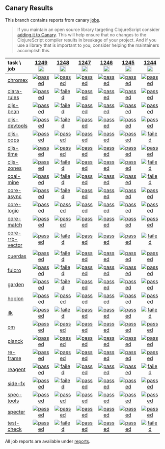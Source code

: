 ## Canary Results

This branch contains reports from canary [jobs](https://github.com/cljs-oss/canary/tree/jobs).

> If you maintain an open source library targeting ClojureScript consider [adding it to Canary](https://github.com/cljs-oss/canary/tree/master#how-to-participate). This will help ensure that no changes to the ClojureScript compiler results in breakage of your project. And if you use a library that is important to you, consider helping the maintainers accomplish this.

[//]: # (begin_overview_table)

| task \ job | <a href="reports/2020/01/09/job-001249-1.10.597-23cedecb" title="job #1249&#xA;&#xA;job&#xA;&#xA;requested by BinaryAge Bot (@babot) on 2020-01-09T11:02:18Z">1249<br/><img width=20 height=20 src="https://avatars0.githubusercontent.com/u/1476765?v=4&s=60"></a> | <a href="reports/2020/01/08/job-001248-1.10.597-23cedecb" title="job #1248&#xA;&#xA;job&#xA;&#xA;requested by BinaryAge Bot (@babot) on 2020-01-08T11:02:01Z">1248<br/><img width=20 height=20 src="https://avatars0.githubusercontent.com/u/1476765?v=4&s=60"></a> | <a href="reports/2020/01/07/job-001247-1.10.597-23cedecb" title="job #1247&#xA;&#xA;job&#xA;&#xA;requested by BinaryAge Bot (@babot) on 2020-01-07T11:02:09Z">1247<br/><img width=20 height=20 src="https://avatars0.githubusercontent.com/u/1476765?v=4&s=60"></a> | <a href="reports/2020/01/06/job-001246-1.10.597-23cedecb" title="job #1246&#xA;&#xA;job&#xA;&#xA;requested by BinaryAge Bot (@babot) on 2020-01-06T11:02:07Z">1246<br/><img width=20 height=20 src="https://avatars0.githubusercontent.com/u/1476765?v=4&s=60"></a> | <a href="reports/2020/01/05/job-001245-1.10.597-23cedecb" title="job #1245&#xA;&#xA;job&#xA;&#xA;requested by BinaryAge Bot (@babot) on 2020-01-05T11:02:04Z">1245<br/><img width=20 height=20 src="https://avatars0.githubusercontent.com/u/1476765?v=4&s=60"></a> | <a href="reports/2020/01/04/job-001244-1.10.597-23cedecb" title="job #1244&#xA;&#xA;job&#xA;&#xA;requested by BinaryAge Bot (@babot) on 2020-01-04T11:02:24Z">1244<br/><img width=20 height=20 src="https://avatars0.githubusercontent.com/u/1476765?v=4&s=60"></a> | <a href="reports/2020/01/03/job-001243-1.10.597-23cedecb" title="job #1243&#xA;&#xA;job&#xA;&#xA;requested by BinaryAge Bot (@babot) on 2020-01-03T11:02:05Z">1243<br/><img width=20 height=20 src="https://avatars0.githubusercontent.com/u/1476765?v=4&s=60"></a> | <a href="reports/2020/01/02/job-001242-1.10.597-23cedecb" title="job #1242&#xA;&#xA;job&#xA;&#xA;requested by BinaryAge Bot (@babot) on 2020-01-02T11:02:15Z">1242<br/><img width=20 height=20 src="https://avatars0.githubusercontent.com/u/1476765?v=4&s=60"></a> | <a href="reports/2020/01/01/job-001241-1.10.597-23cedecb" title="job #1241&#xA;&#xA;job&#xA;&#xA;requested by BinaryAge Bot (@babot) on 2020-01-01T11:02:11Z">1241<br/><img width=20 height=20 src="https://avatars0.githubusercontent.com/u/1476765?v=4&s=60"></a> | <a href="reports/2019/12/31/job-001240-1.10.597-23cedecb" title="job #1240&#xA;&#xA;job&#xA;&#xA;requested by BinaryAge Bot (@babot) on 2019-12-31T11:02:10Z">1240<br/><img width=20 height=20 src="https://avatars0.githubusercontent.com/u/1476765?v=4&s=60"></a> |
| :--- | :---: | :---: | :---: | :---: | :---: | :---: | :---: | :---: | :---: | :---: |
| [chromex](https://github.com/binaryage/chromex) | <a href="reports/2020/01/09/job-001249-1.10.597-23cedecb#-chromex"><img title="passed" src="http://box.binaryage.com/s-passed.svg"><a> | <a href="reports/2020/01/08/job-001248-1.10.597-23cedecb#-chromex"><img title="passed" src="http://box.binaryage.com/s-passed.svg"><a> | <a href="reports/2020/01/07/job-001247-1.10.597-23cedecb#-chromex"><img title="passed" src="http://box.binaryage.com/s-passed.svg"><a> | <a href="reports/2020/01/06/job-001246-1.10.597-23cedecb#-chromex"><img title="passed" src="http://box.binaryage.com/s-passed.svg"><a> | <a href="reports/2020/01/05/job-001245-1.10.597-23cedecb#-chromex"><img title="passed" src="http://box.binaryage.com/s-passed.svg"><a> | <a href="reports/2020/01/04/job-001244-1.10.597-23cedecb#-chromex"><img title="passed" src="http://box.binaryage.com/s-passed.svg"><a> | <a href="reports/2020/01/03/job-001243-1.10.597-23cedecb#-chromex"><img title="passed" src="http://box.binaryage.com/s-passed.svg"><a> | <a href="reports/2020/01/02/job-001242-1.10.597-23cedecb#-chromex"><img title="passed" src="http://box.binaryage.com/s-passed.svg"><a> | <a href="reports/2020/01/01/job-001241-1.10.597-23cedecb#-chromex"><img title="passed" src="http://box.binaryage.com/s-passed.svg"><a> | <a href="reports/2019/12/31/job-001240-1.10.597-23cedecb#-chromex"><img title="passed" src="http://box.binaryage.com/s-passed.svg"><a> |
| [clara-rules](https://github.com/cerner/clara-rules) | <a href="reports/2020/01/09/job-001249-1.10.597-23cedecb#-clara-rules"><img title="passed" src="http://box.binaryage.com/s-passed.svg"><a> | <a href="reports/2020/01/08/job-001248-1.10.597-23cedecb#-clara-rules"><img title="failed" src="http://box.binaryage.com/s-failed.svg"><a> | <a href="reports/2020/01/07/job-001247-1.10.597-23cedecb#-clara-rules"><img title="passed" src="http://box.binaryage.com/s-passed.svg"><a> | <a href="reports/2020/01/06/job-001246-1.10.597-23cedecb#-clara-rules"><img title="passed" src="http://box.binaryage.com/s-passed.svg"><a> | <a href="reports/2020/01/05/job-001245-1.10.597-23cedecb#-clara-rules"><img title="passed" src="http://box.binaryage.com/s-passed.svg"><a> | <a href="reports/2020/01/04/job-001244-1.10.597-23cedecb#-clara-rules"><img title="passed" src="http://box.binaryage.com/s-passed.svg"><a> | <a href="reports/2020/01/03/job-001243-1.10.597-23cedecb#-clara-rules"><img title="passed" src="http://box.binaryage.com/s-passed.svg"><a> | <a href="reports/2020/01/02/job-001242-1.10.597-23cedecb#-clara-rules"><img title="passed" src="http://box.binaryage.com/s-passed.svg"><a> | <a href="reports/2020/01/01/job-001241-1.10.597-23cedecb#-clara-rules"><img title="passed" src="http://box.binaryage.com/s-passed.svg"><a> | <a href="reports/2019/12/31/job-001240-1.10.597-23cedecb#-clara-rules"><img title="passed" src="http://box.binaryage.com/s-passed.svg"><a> |
| [cljs-bean](https://github.com/mfikes/cljs-bean) | <a href="reports/2020/01/09/job-001249-1.10.597-23cedecb#-cljs-bean"><img title="passed" src="http://box.binaryage.com/s-passed.svg"><a> | <a href="reports/2020/01/08/job-001248-1.10.597-23cedecb#-cljs-bean"><img title="failed" src="http://box.binaryage.com/s-failed.svg"><a> | <a href="reports/2020/01/07/job-001247-1.10.597-23cedecb#-cljs-bean"><img title="passed" src="http://box.binaryage.com/s-passed.svg"><a> | <a href="reports/2020/01/06/job-001246-1.10.597-23cedecb#-cljs-bean"><img title="passed" src="http://box.binaryage.com/s-passed.svg"><a> | <a href="reports/2020/01/05/job-001245-1.10.597-23cedecb#-cljs-bean"><img title="passed" src="http://box.binaryage.com/s-passed.svg"><a> | <a href="reports/2020/01/04/job-001244-1.10.597-23cedecb#-cljs-bean"><img title="passed" src="http://box.binaryage.com/s-passed.svg"><a> | <a href="reports/2020/01/03/job-001243-1.10.597-23cedecb#-cljs-bean"><img title="passed" src="http://box.binaryage.com/s-passed.svg"><a> | <a href="reports/2020/01/02/job-001242-1.10.597-23cedecb#-cljs-bean"><img title="passed" src="http://box.binaryage.com/s-passed.svg"><a> | <a href="reports/2020/01/01/job-001241-1.10.597-23cedecb#-cljs-bean"><img title="passed" src="http://box.binaryage.com/s-passed.svg"><a> | <a href="reports/2019/12/31/job-001240-1.10.597-23cedecb#-cljs-bean"><img title="passed" src="http://box.binaryage.com/s-passed.svg"><a> |
| [cljs-devtools](https://github.com/binaryage/cljs-devtools) | <a href="reports/2020/01/09/job-001249-1.10.597-23cedecb#-cljs-devtools"><img title="passed" src="http://box.binaryage.com/s-passed.svg"><a> | <a href="reports/2020/01/08/job-001248-1.10.597-23cedecb#-cljs-devtools"><img title="failed" src="http://box.binaryage.com/s-failed.svg"><a> | <a href="reports/2020/01/07/job-001247-1.10.597-23cedecb#-cljs-devtools"><img title="passed" src="http://box.binaryage.com/s-passed.svg"><a> | <a href="reports/2020/01/06/job-001246-1.10.597-23cedecb#-cljs-devtools"><img title="passed" src="http://box.binaryage.com/s-passed.svg"><a> | <a href="reports/2020/01/05/job-001245-1.10.597-23cedecb#-cljs-devtools"><img title="passed" src="http://box.binaryage.com/s-passed.svg"><a> | <a href="reports/2020/01/04/job-001244-1.10.597-23cedecb#-cljs-devtools"><img title="passed" src="http://box.binaryage.com/s-passed.svg"><a> | <a href="reports/2020/01/03/job-001243-1.10.597-23cedecb#-cljs-devtools"><img title="passed" src="http://box.binaryage.com/s-passed.svg"><a> | <a href="reports/2020/01/02/job-001242-1.10.597-23cedecb#-cljs-devtools"><img title="passed" src="http://box.binaryage.com/s-passed.svg"><a> | <a href="reports/2020/01/01/job-001241-1.10.597-23cedecb#-cljs-devtools"><img title="passed" src="http://box.binaryage.com/s-passed.svg"><a> | <a href="reports/2019/12/31/job-001240-1.10.597-23cedecb#-cljs-devtools"><img title="passed" src="http://box.binaryage.com/s-passed.svg"><a> |
| [cljs-oops](https://github.com/binaryage/cljs-oops) | <a href="reports/2020/01/09/job-001249-1.10.597-23cedecb#-cljs-oops"><img title="passed" src="http://box.binaryage.com/s-passed.svg"><a> | <a href="reports/2020/01/08/job-001248-1.10.597-23cedecb#-cljs-oops"><img title="passed" src="http://box.binaryage.com/s-passed.svg"><a> | <a href="reports/2020/01/07/job-001247-1.10.597-23cedecb#-cljs-oops"><img title="passed" src="http://box.binaryage.com/s-passed.svg"><a> | <a href="reports/2020/01/06/job-001246-1.10.597-23cedecb#-cljs-oops"><img title="passed" src="http://box.binaryage.com/s-passed.svg"><a> | <a href="reports/2020/01/05/job-001245-1.10.597-23cedecb#-cljs-oops"><img title="passed" src="http://box.binaryage.com/s-passed.svg"><a> | <a href="reports/2020/01/04/job-001244-1.10.597-23cedecb#-cljs-oops"><img title="failed" src="http://box.binaryage.com/s-failed.svg"><a> | <a href="reports/2020/01/03/job-001243-1.10.597-23cedecb#-cljs-oops"><img title="passed" src="http://box.binaryage.com/s-passed.svg"><a> | <a href="reports/2020/01/02/job-001242-1.10.597-23cedecb#-cljs-oops"><img title="passed" src="http://box.binaryage.com/s-passed.svg"><a> | <a href="reports/2020/01/01/job-001241-1.10.597-23cedecb#-cljs-oops"><img title="passed" src="http://box.binaryage.com/s-passed.svg"><a> | <a href="reports/2019/12/31/job-001240-1.10.597-23cedecb#-cljs-oops"><img title="passed" src="http://box.binaryage.com/s-passed.svg"><a> |
| [cljs-time](https://github.com/andrewmcveigh/cljs-time) | <a href="reports/2020/01/09/job-001249-1.10.597-23cedecb#-cljs-time"><img title="passed" src="http://box.binaryage.com/s-passed.svg"><a> | <a href="reports/2020/01/08/job-001248-1.10.597-23cedecb#-cljs-time"><img title="passed" src="http://box.binaryage.com/s-passed.svg"><a> | <a href="reports/2020/01/07/job-001247-1.10.597-23cedecb#-cljs-time"><img title="passed" src="http://box.binaryage.com/s-passed.svg"><a> | <a href="reports/2020/01/06/job-001246-1.10.597-23cedecb#-cljs-time"><img title="passed" src="http://box.binaryage.com/s-passed.svg"><a> | <a href="reports/2020/01/05/job-001245-1.10.597-23cedecb#-cljs-time"><img title="passed" src="http://box.binaryage.com/s-passed.svg"><a> | <a href="reports/2020/01/04/job-001244-1.10.597-23cedecb#-cljs-time"><img title="passed" src="http://box.binaryage.com/s-passed.svg"><a> | <a href="reports/2020/01/03/job-001243-1.10.597-23cedecb#-cljs-time"><img title="passed" src="http://box.binaryage.com/s-passed.svg"><a> | <a href="reports/2020/01/02/job-001242-1.10.597-23cedecb#-cljs-time"><img title="passed" src="http://box.binaryage.com/s-passed.svg"><a> | <a href="reports/2020/01/01/job-001241-1.10.597-23cedecb#-cljs-time"><img title="passed" src="http://box.binaryage.com/s-passed.svg"><a> | <a href="reports/2019/12/31/job-001240-1.10.597-23cedecb#-cljs-time"><img title="passed" src="http://box.binaryage.com/s-passed.svg"><a> |
| [cljs-zones](https://github.com/binaryage/cljs-zones) | <a href="reports/2020/01/09/job-001249-1.10.597-23cedecb#-cljs-zones"><img title="passed" src="http://box.binaryage.com/s-passed.svg"><a> | <a href="reports/2020/01/08/job-001248-1.10.597-23cedecb#-cljs-zones"><img title="failed" src="http://box.binaryage.com/s-failed.svg"><a> | <a href="reports/2020/01/07/job-001247-1.10.597-23cedecb#-cljs-zones"><img title="passed" src="http://box.binaryage.com/s-passed.svg"><a> | <a href="reports/2020/01/06/job-001246-1.10.597-23cedecb#-cljs-zones"><img title="passed" src="http://box.binaryage.com/s-passed.svg"><a> | <a href="reports/2020/01/05/job-001245-1.10.597-23cedecb#-cljs-zones"><img title="passed" src="http://box.binaryage.com/s-passed.svg"><a> | <a href="reports/2020/01/04/job-001244-1.10.597-23cedecb#-cljs-zones"><img title="failed" src="http://box.binaryage.com/s-failed.svg"><a> | <a href="reports/2020/01/03/job-001243-1.10.597-23cedecb#-cljs-zones"><img title="passed" src="http://box.binaryage.com/s-passed.svg"><a> | <a href="reports/2020/01/02/job-001242-1.10.597-23cedecb#-cljs-zones"><img title="failed" src="http://box.binaryage.com/s-failed.svg"><a> | <a href="reports/2020/01/01/job-001241-1.10.597-23cedecb#-cljs-zones"><img title="passed" src="http://box.binaryage.com/s-passed.svg"><a> | <a href="reports/2019/12/31/job-001240-1.10.597-23cedecb#-cljs-zones"><img title="passed" src="http://box.binaryage.com/s-passed.svg"><a> |
| [coal-mine](https://github.com/mfikes/coal-mine) | <a href="reports/2020/01/09/job-001249-1.10.597-23cedecb#-coal-mine"><img title="passed" src="http://box.binaryage.com/s-passed.svg"><a> | <a href="reports/2020/01/08/job-001248-1.10.597-23cedecb#-coal-mine"><img title="failed" src="http://box.binaryage.com/s-failed.svg"><a> | <a href="reports/2020/01/07/job-001247-1.10.597-23cedecb#-coal-mine"><img title="passed" src="http://box.binaryage.com/s-passed.svg"><a> | <a href="reports/2020/01/06/job-001246-1.10.597-23cedecb#-coal-mine"><img title="passed" src="http://box.binaryage.com/s-passed.svg"><a> | <a href="reports/2020/01/05/job-001245-1.10.597-23cedecb#-coal-mine"><img title="passed" src="http://box.binaryage.com/s-passed.svg"><a> | <a href="reports/2020/01/04/job-001244-1.10.597-23cedecb#-coal-mine"><img title="failed" src="http://box.binaryage.com/s-failed.svg"><a> | <a href="reports/2020/01/03/job-001243-1.10.597-23cedecb#-coal-mine"><img title="passed" src="http://box.binaryage.com/s-passed.svg"><a> | <a href="reports/2020/01/02/job-001242-1.10.597-23cedecb#-coal-mine"><img title="passed" src="http://box.binaryage.com/s-passed.svg"><a> | <a href="reports/2020/01/01/job-001241-1.10.597-23cedecb#-coal-mine"><img title="passed" src="http://box.binaryage.com/s-passed.svg"><a> | <a href="reports/2019/12/31/job-001240-1.10.597-23cedecb#-coal-mine"><img title="passed" src="http://box.binaryage.com/s-passed.svg"><a> |
| [core-async](https://github.com/clojure/core.async) | <a href="reports/2020/01/09/job-001249-1.10.597-23cedecb#-core-async"><img title="passed" src="http://box.binaryage.com/s-passed.svg"><a> | <a href="reports/2020/01/08/job-001248-1.10.597-23cedecb#-core-async"><img title="failed" src="http://box.binaryage.com/s-failed.svg"><a> | <a href="reports/2020/01/07/job-001247-1.10.597-23cedecb#-core-async"><img title="passed" src="http://box.binaryage.com/s-passed.svg"><a> | <a href="reports/2020/01/06/job-001246-1.10.597-23cedecb#-core-async"><img title="passed" src="http://box.binaryage.com/s-passed.svg"><a> | <a href="reports/2020/01/05/job-001245-1.10.597-23cedecb#-core-async"><img title="passed" src="http://box.binaryage.com/s-passed.svg"><a> | <a href="reports/2020/01/04/job-001244-1.10.597-23cedecb#-core-async"><img title="passed" src="http://box.binaryage.com/s-passed.svg"><a> | <a href="reports/2020/01/03/job-001243-1.10.597-23cedecb#-core-async"><img title="passed" src="http://box.binaryage.com/s-passed.svg"><a> | <a href="reports/2020/01/02/job-001242-1.10.597-23cedecb#-core-async"><img title="passed" src="http://box.binaryage.com/s-passed.svg"><a> | <a href="reports/2020/01/01/job-001241-1.10.597-23cedecb#-core-async"><img title="passed" src="http://box.binaryage.com/s-passed.svg"><a> | <a href="reports/2019/12/31/job-001240-1.10.597-23cedecb#-core-async"><img title="passed" src="http://box.binaryage.com/s-passed.svg"><a> |
| [core-logic](https://github.com/clojure/core.logic) | <a href="reports/2020/01/09/job-001249-1.10.597-23cedecb#-core-logic"><img title="passed" src="http://box.binaryage.com/s-passed.svg"><a> | <a href="reports/2020/01/08/job-001248-1.10.597-23cedecb#-core-logic"><img title="passed" src="http://box.binaryage.com/s-passed.svg"><a> | <a href="reports/2020/01/07/job-001247-1.10.597-23cedecb#-core-logic"><img title="passed" src="http://box.binaryage.com/s-passed.svg"><a> | <a href="reports/2020/01/06/job-001246-1.10.597-23cedecb#-core-logic"><img title="passed" src="http://box.binaryage.com/s-passed.svg"><a> | <a href="reports/2020/01/05/job-001245-1.10.597-23cedecb#-core-logic"><img title="passed" src="http://box.binaryage.com/s-passed.svg"><a> | <a href="reports/2020/01/04/job-001244-1.10.597-23cedecb#-core-logic"><img title="passed" src="http://box.binaryage.com/s-passed.svg"><a> | <a href="reports/2020/01/03/job-001243-1.10.597-23cedecb#-core-logic"><img title="passed" src="http://box.binaryage.com/s-passed.svg"><a> | <a href="reports/2020/01/02/job-001242-1.10.597-23cedecb#-core-logic"><img title="passed" src="http://box.binaryage.com/s-passed.svg"><a> | <a href="reports/2020/01/01/job-001241-1.10.597-23cedecb#-core-logic"><img title="passed" src="http://box.binaryage.com/s-passed.svg"><a> | <a href="reports/2019/12/31/job-001240-1.10.597-23cedecb#-core-logic"><img title="passed" src="http://box.binaryage.com/s-passed.svg"><a> |
| [core-match](https://github.com/clojure/core.match) | <a href="reports/2020/01/09/job-001249-1.10.597-23cedecb#-core-match"><img title="passed" src="http://box.binaryage.com/s-passed.svg"><a> | <a href="reports/2020/01/08/job-001248-1.10.597-23cedecb#-core-match"><img title="passed" src="http://box.binaryage.com/s-passed.svg"><a> | <a href="reports/2020/01/07/job-001247-1.10.597-23cedecb#-core-match"><img title="passed" src="http://box.binaryage.com/s-passed.svg"><a> | <a href="reports/2020/01/06/job-001246-1.10.597-23cedecb#-core-match"><img title="passed" src="http://box.binaryage.com/s-passed.svg"><a> | <a href="reports/2020/01/05/job-001245-1.10.597-23cedecb#-core-match"><img title="passed" src="http://box.binaryage.com/s-passed.svg"><a> | <a href="reports/2020/01/04/job-001244-1.10.597-23cedecb#-core-match"><img title="passed" src="http://box.binaryage.com/s-passed.svg"><a> | <a href="reports/2020/01/03/job-001243-1.10.597-23cedecb#-core-match"><img title="passed" src="http://box.binaryage.com/s-passed.svg"><a> | <a href="reports/2020/01/02/job-001242-1.10.597-23cedecb#-core-match"><img title="passed" src="http://box.binaryage.com/s-passed.svg"><a> | <a href="reports/2020/01/01/job-001241-1.10.597-23cedecb#-core-match"><img title="passed" src="http://box.binaryage.com/s-passed.svg"><a> | <a href="reports/2019/12/31/job-001240-1.10.597-23cedecb#-core-match"><img title="passed" src="http://box.binaryage.com/s-passed.svg"><a> |
| [core-rrb-vector](https://github.com/clojure/core.rrb-vector) | <a href="reports/2020/01/09/job-001249-1.10.597-23cedecb#-core-rrb-vector"><img title="passed" src="http://box.binaryage.com/s-passed.svg"><a> | <a href="reports/2020/01/08/job-001248-1.10.597-23cedecb#-core-rrb-vector"><img title="failed" src="http://box.binaryage.com/s-failed.svg"><a> | <a href="reports/2020/01/07/job-001247-1.10.597-23cedecb#-core-rrb-vector"><img title="passed" src="http://box.binaryage.com/s-passed.svg"><a> | <a href="reports/2020/01/06/job-001246-1.10.597-23cedecb#-core-rrb-vector"><img title="passed" src="http://box.binaryage.com/s-passed.svg"><a> | <a href="reports/2020/01/05/job-001245-1.10.597-23cedecb#-core-rrb-vector"><img title="passed" src="http://box.binaryage.com/s-passed.svg"><a> | <a href="reports/2020/01/04/job-001244-1.10.597-23cedecb#-core-rrb-vector"><img title="failed" src="http://box.binaryage.com/s-failed.svg"><a> | <a href="reports/2020/01/03/job-001243-1.10.597-23cedecb#-core-rrb-vector"><img title="passed" src="http://box.binaryage.com/s-passed.svg"><a> | <a href="reports/2020/01/02/job-001242-1.10.597-23cedecb#-core-rrb-vector"><img title="passed" src="http://box.binaryage.com/s-passed.svg"><a> | <a href="reports/2020/01/01/job-001241-1.10.597-23cedecb#-core-rrb-vector"><img title="passed" src="http://box.binaryage.com/s-passed.svg"><a> | <a href="reports/2019/12/31/job-001240-1.10.597-23cedecb#-core-rrb-vector"><img title="passed" src="http://box.binaryage.com/s-passed.svg"><a> |
| [cuerdas](https://github.com/funcool/cuerdas) | <a href="reports/2020/01/09/job-001249-1.10.597-23cedecb#-cuerdas"><img title="passed" src="http://box.binaryage.com/s-passed.svg"><a> | <a href="reports/2020/01/08/job-001248-1.10.597-23cedecb#-cuerdas"><img title="failed" src="http://box.binaryage.com/s-failed.svg"><a> | <a href="reports/2020/01/07/job-001247-1.10.597-23cedecb#-cuerdas"><img title="passed" src="http://box.binaryage.com/s-passed.svg"><a> | <a href="reports/2020/01/06/job-001246-1.10.597-23cedecb#-cuerdas"><img title="passed" src="http://box.binaryage.com/s-passed.svg"><a> | <a href="reports/2020/01/05/job-001245-1.10.597-23cedecb#-cuerdas"><img title="passed" src="http://box.binaryage.com/s-passed.svg"><a> | <a href="reports/2020/01/04/job-001244-1.10.597-23cedecb#-cuerdas"><img title="passed" src="http://box.binaryage.com/s-passed.svg"><a> | <a href="reports/2020/01/03/job-001243-1.10.597-23cedecb#-cuerdas"><img title="passed" src="http://box.binaryage.com/s-passed.svg"><a> | <a href="reports/2020/01/02/job-001242-1.10.597-23cedecb#-cuerdas"><img title="passed" src="http://box.binaryage.com/s-passed.svg"><a> | <a href="reports/2020/01/01/job-001241-1.10.597-23cedecb#-cuerdas"><img title="passed" src="http://box.binaryage.com/s-passed.svg"><a> | <a href="reports/2019/12/31/job-001240-1.10.597-23cedecb#-cuerdas"><img title="passed" src="http://box.binaryage.com/s-passed.svg"><a> |
| [fulcro](https://github.com/fulcrologic/fulcro) | <a href="reports/2020/01/09/job-001249-1.10.597-23cedecb#-fulcro"><img title="passed" src="http://box.binaryage.com/s-passed.svg"><a> | <a href="reports/2020/01/08/job-001248-1.10.597-23cedecb#-fulcro"><img title="failed" src="http://box.binaryage.com/s-failed.svg"><a> | <a href="reports/2020/01/07/job-001247-1.10.597-23cedecb#-fulcro"><img title="passed" src="http://box.binaryage.com/s-passed.svg"><a> | <a href="reports/2020/01/06/job-001246-1.10.597-23cedecb#-fulcro"><img title="passed" src="http://box.binaryage.com/s-passed.svg"><a> | <a href="reports/2020/01/05/job-001245-1.10.597-23cedecb#-fulcro"><img title="passed" src="http://box.binaryage.com/s-passed.svg"><a> | <a href="reports/2020/01/04/job-001244-1.10.597-23cedecb#-fulcro"><img title="passed" src="http://box.binaryage.com/s-passed.svg"><a> | <a href="reports/2020/01/03/job-001243-1.10.597-23cedecb#-fulcro"><img title="passed" src="http://box.binaryage.com/s-passed.svg"><a> | <a href="reports/2020/01/02/job-001242-1.10.597-23cedecb#-fulcro"><img title="passed" src="http://box.binaryage.com/s-passed.svg"><a> | <a href="reports/2020/01/01/job-001241-1.10.597-23cedecb#-fulcro"><img title="passed" src="http://box.binaryage.com/s-passed.svg"><a> | <a href="reports/2019/12/31/job-001240-1.10.597-23cedecb#-fulcro"><img title="passed" src="http://box.binaryage.com/s-passed.svg"><a> |
| [garden](https://github.com/noprompt/garden) | <a href="reports/2020/01/09/job-001249-1.10.597-23cedecb#-garden"><img title="passed" src="http://box.binaryage.com/s-passed.svg"><a> | <a href="reports/2020/01/08/job-001248-1.10.597-23cedecb#-garden"><img title="failed" src="http://box.binaryage.com/s-failed.svg"><a> | <a href="reports/2020/01/07/job-001247-1.10.597-23cedecb#-garden"><img title="passed" src="http://box.binaryage.com/s-passed.svg"><a> | <a href="reports/2020/01/06/job-001246-1.10.597-23cedecb#-garden"><img title="passed" src="http://box.binaryage.com/s-passed.svg"><a> | <a href="reports/2020/01/05/job-001245-1.10.597-23cedecb#-garden"><img title="passed" src="http://box.binaryage.com/s-passed.svg"><a> | <a href="reports/2020/01/04/job-001244-1.10.597-23cedecb#-garden"><img title="passed" src="http://box.binaryage.com/s-passed.svg"><a> | <a href="reports/2020/01/03/job-001243-1.10.597-23cedecb#-garden"><img title="passed" src="http://box.binaryage.com/s-passed.svg"><a> | <a href="reports/2020/01/02/job-001242-1.10.597-23cedecb#-garden"><img title="passed" src="http://box.binaryage.com/s-passed.svg"><a> | <a href="reports/2020/01/01/job-001241-1.10.597-23cedecb#-garden"><img title="passed" src="http://box.binaryage.com/s-passed.svg"><a> | <a href="reports/2019/12/31/job-001240-1.10.597-23cedecb#-garden"><img title="passed" src="http://box.binaryage.com/s-passed.svg"><a> |
| [hoplon](https://github.com/hoplon/hoplon) | <a href="reports/2020/01/09/job-001249-1.10.597-23cedecb#-hoplon"><img title="passed" src="http://box.binaryage.com/s-passed.svg"><a> | <a href="reports/2020/01/08/job-001248-1.10.597-23cedecb#-hoplon"><img title="passed" src="http://box.binaryage.com/s-passed.svg"><a> | <a href="reports/2020/01/07/job-001247-1.10.597-23cedecb#-hoplon"><img title="passed" src="http://box.binaryage.com/s-passed.svg"><a> | <a href="reports/2020/01/06/job-001246-1.10.597-23cedecb#-hoplon"><img title="passed" src="http://box.binaryage.com/s-passed.svg"><a> | <a href="reports/2020/01/05/job-001245-1.10.597-23cedecb#-hoplon"><img title="passed" src="http://box.binaryage.com/s-passed.svg"><a> | <a href="reports/2020/01/04/job-001244-1.10.597-23cedecb#-hoplon"><img title="passed" src="http://box.binaryage.com/s-passed.svg"><a> | <a href="reports/2020/01/03/job-001243-1.10.597-23cedecb#-hoplon"><img title="passed" src="http://box.binaryage.com/s-passed.svg"><a> | <a href="reports/2020/01/02/job-001242-1.10.597-23cedecb#-hoplon"><img title="passed" src="http://box.binaryage.com/s-passed.svg"><a> | <a href="reports/2020/01/01/job-001241-1.10.597-23cedecb#-hoplon"><img title="passed" src="http://box.binaryage.com/s-passed.svg"><a> | <a href="reports/2019/12/31/job-001240-1.10.597-23cedecb#-hoplon"><img title="passed" src="http://box.binaryage.com/s-passed.svg"><a> |
| [ilk](https://github.com/mfikes/ilk) | <a href="reports/2020/01/09/job-001249-1.10.597-23cedecb#-ilk"><img title="passed" src="http://box.binaryage.com/s-passed.svg"><a> | <a href="reports/2020/01/08/job-001248-1.10.597-23cedecb#-ilk"><img title="failed" src="http://box.binaryage.com/s-failed.svg"><a> | <a href="reports/2020/01/07/job-001247-1.10.597-23cedecb#-ilk"><img title="passed" src="http://box.binaryage.com/s-passed.svg"><a> | <a href="reports/2020/01/06/job-001246-1.10.597-23cedecb#-ilk"><img title="passed" src="http://box.binaryage.com/s-passed.svg"><a> | <a href="reports/2020/01/05/job-001245-1.10.597-23cedecb#-ilk"><img title="passed" src="http://box.binaryage.com/s-passed.svg"><a> | <a href="reports/2020/01/04/job-001244-1.10.597-23cedecb#-ilk"><img title="failed" src="http://box.binaryage.com/s-failed.svg"><a> | <a href="reports/2020/01/03/job-001243-1.10.597-23cedecb#-ilk"><img title="passed" src="http://box.binaryage.com/s-passed.svg"><a> | <a href="reports/2020/01/02/job-001242-1.10.597-23cedecb#-ilk"><img title="passed" src="http://box.binaryage.com/s-passed.svg"><a> | <a href="reports/2020/01/01/job-001241-1.10.597-23cedecb#-ilk"><img title="passed" src="http://box.binaryage.com/s-passed.svg"><a> | <a href="reports/2019/12/31/job-001240-1.10.597-23cedecb#-ilk"><img title="passed" src="http://box.binaryage.com/s-passed.svg"><a> |
| [om](https://github.com/omcljs/om) | <a href="reports/2020/01/09/job-001249-1.10.597-23cedecb#-om"><img title="passed" src="http://box.binaryage.com/s-passed.svg"><a> | <a href="reports/2020/01/08/job-001248-1.10.597-23cedecb#-om"><img title="passed" src="http://box.binaryage.com/s-passed.svg"><a> | <a href="reports/2020/01/07/job-001247-1.10.597-23cedecb#-om"><img title="passed" src="http://box.binaryage.com/s-passed.svg"><a> | <a href="reports/2020/01/06/job-001246-1.10.597-23cedecb#-om"><img title="passed" src="http://box.binaryage.com/s-passed.svg"><a> | <a href="reports/2020/01/05/job-001245-1.10.597-23cedecb#-om"><img title="passed" src="http://box.binaryage.com/s-passed.svg"><a> | <a href="reports/2020/01/04/job-001244-1.10.597-23cedecb#-om"><img title="passed" src="http://box.binaryage.com/s-passed.svg"><a> | <a href="reports/2020/01/03/job-001243-1.10.597-23cedecb#-om"><img title="passed" src="http://box.binaryage.com/s-passed.svg"><a> | <a href="reports/2020/01/02/job-001242-1.10.597-23cedecb#-om"><img title="passed" src="http://box.binaryage.com/s-passed.svg"><a> | <a href="reports/2020/01/01/job-001241-1.10.597-23cedecb#-om"><img title="passed" src="http://box.binaryage.com/s-passed.svg"><a> | <a href="reports/2019/12/31/job-001240-1.10.597-23cedecb#-om"><img title="passed" src="http://box.binaryage.com/s-passed.svg"><a> |
| [planck](https://github.com/planck-repl/planck) | <a href="reports/2020/01/09/job-001249-1.10.597-23cedecb#-planck"><img title="passed" src="http://box.binaryage.com/s-passed.svg"><a> | <a href="reports/2020/01/08/job-001248-1.10.597-23cedecb#-planck"><img title="passed" src="http://box.binaryage.com/s-passed.svg"><a> | <a href="reports/2020/01/07/job-001247-1.10.597-23cedecb#-planck"><img title="passed" src="http://box.binaryage.com/s-passed.svg"><a> | <a href="reports/2020/01/06/job-001246-1.10.597-23cedecb#-planck"><img title="passed" src="http://box.binaryage.com/s-passed.svg"><a> | <a href="reports/2020/01/05/job-001245-1.10.597-23cedecb#-planck"><img title="passed" src="http://box.binaryage.com/s-passed.svg"><a> | <a href="reports/2020/01/04/job-001244-1.10.597-23cedecb#-planck"><img title="passed" src="http://box.binaryage.com/s-passed.svg"><a> | <a href="reports/2020/01/03/job-001243-1.10.597-23cedecb#-planck"><img title="passed" src="http://box.binaryage.com/s-passed.svg"><a> | <a href="reports/2020/01/02/job-001242-1.10.597-23cedecb#-planck"><img title="passed" src="http://box.binaryage.com/s-passed.svg"><a> | <a href="reports/2020/01/01/job-001241-1.10.597-23cedecb#-planck"><img title="passed" src="http://box.binaryage.com/s-passed.svg"><a> | <a href="reports/2019/12/31/job-001240-1.10.597-23cedecb#-planck"><img title="passed" src="http://box.binaryage.com/s-passed.svg"><a> |
| [re-frame](https://github.com/Day8/re-frame) | <a href="reports/2020/01/09/job-001249-1.10.597-23cedecb#-re-frame"><img title="passed" src="http://box.binaryage.com/s-passed.svg"><a> | <a href="reports/2020/01/08/job-001248-1.10.597-23cedecb#-re-frame"><img title="passed" src="http://box.binaryage.com/s-passed.svg"><a> | <a href="reports/2020/01/07/job-001247-1.10.597-23cedecb#-re-frame"><img title="passed" src="http://box.binaryage.com/s-passed.svg"><a> | <a href="reports/2020/01/06/job-001246-1.10.597-23cedecb#-re-frame"><img title="passed" src="http://box.binaryage.com/s-passed.svg"><a> | <a href="reports/2020/01/05/job-001245-1.10.597-23cedecb#-re-frame"><img title="passed" src="http://box.binaryage.com/s-passed.svg"><a> | <a href="reports/2020/01/04/job-001244-1.10.597-23cedecb#-re-frame"><img title="passed" src="http://box.binaryage.com/s-passed.svg"><a> | <a href="reports/2020/01/03/job-001243-1.10.597-23cedecb#-re-frame"><img title="passed" src="http://box.binaryage.com/s-passed.svg"><a> | <a href="reports/2020/01/02/job-001242-1.10.597-23cedecb#-re-frame"><img title="passed" src="http://box.binaryage.com/s-passed.svg"><a> | <a href="reports/2020/01/01/job-001241-1.10.597-23cedecb#-re-frame"><img title="passed" src="http://box.binaryage.com/s-passed.svg"><a> | <a href="reports/2019/12/31/job-001240-1.10.597-23cedecb#-re-frame"><img title="passed" src="http://box.binaryage.com/s-passed.svg"><a> |
| [reagent](https://github.com/reagent-project/reagent) | <a href="reports/2020/01/09/job-001249-1.10.597-23cedecb#-reagent"><img title="passed" src="http://box.binaryage.com/s-passed.svg"><a> | <a href="reports/2020/01/08/job-001248-1.10.597-23cedecb#-reagent"><img title="failed" src="http://box.binaryage.com/s-failed.svg"><a> | <a href="reports/2020/01/07/job-001247-1.10.597-23cedecb#-reagent"><img title="passed" src="http://box.binaryage.com/s-passed.svg"><a> | <a href="reports/2020/01/06/job-001246-1.10.597-23cedecb#-reagent"><img title="passed" src="http://box.binaryage.com/s-passed.svg"><a> | <a href="reports/2020/01/05/job-001245-1.10.597-23cedecb#-reagent"><img title="passed" src="http://box.binaryage.com/s-passed.svg"><a> | <a href="reports/2020/01/04/job-001244-1.10.597-23cedecb#-reagent"><img title="failed" src="http://box.binaryage.com/s-failed.svg"><a> | <a href="reports/2020/01/03/job-001243-1.10.597-23cedecb#-reagent"><img title="passed" src="http://box.binaryage.com/s-passed.svg"><a> | <a href="reports/2020/01/02/job-001242-1.10.597-23cedecb#-reagent"><img title="passed" src="http://box.binaryage.com/s-passed.svg"><a> | <a href="reports/2020/01/01/job-001241-1.10.597-23cedecb#-reagent"><img title="passed" src="http://box.binaryage.com/s-passed.svg"><a> | <a href="reports/2019/12/31/job-001240-1.10.597-23cedecb#-reagent"><img title="passed" src="http://box.binaryage.com/s-passed.svg"><a> |
| [side-fx](https://github.com/cljsrn/side-fx) | <a href="reports/2020/01/09/job-001249-1.10.597-23cedecb#-side-fx"><img title="passed" src="http://box.binaryage.com/s-passed.svg"><a> | <a href="reports/2020/01/08/job-001248-1.10.597-23cedecb#-side-fx"><img title="failed" src="http://box.binaryage.com/s-failed.svg"><a> | <a href="reports/2020/01/07/job-001247-1.10.597-23cedecb#-side-fx"><img title="passed" src="http://box.binaryage.com/s-passed.svg"><a> | <a href="reports/2020/01/06/job-001246-1.10.597-23cedecb#-side-fx"><img title="passed" src="http://box.binaryage.com/s-passed.svg"><a> | <a href="reports/2020/01/05/job-001245-1.10.597-23cedecb#-side-fx"><img title="passed" src="http://box.binaryage.com/s-passed.svg"><a> | <a href="reports/2020/01/04/job-001244-1.10.597-23cedecb#-side-fx"><img title="passed" src="http://box.binaryage.com/s-passed.svg"><a> | <a href="reports/2020/01/03/job-001243-1.10.597-23cedecb#-side-fx"><img title="passed" src="http://box.binaryage.com/s-passed.svg"><a> | <a href="reports/2020/01/02/job-001242-1.10.597-23cedecb#-side-fx"><img title="passed" src="http://box.binaryage.com/s-passed.svg"><a> | <a href="reports/2020/01/01/job-001241-1.10.597-23cedecb#-side-fx"><img title="passed" src="http://box.binaryage.com/s-passed.svg"><a> | <a href="reports/2019/12/31/job-001240-1.10.597-23cedecb#-side-fx"><img title="passed" src="http://box.binaryage.com/s-passed.svg"><a> |
| [spec-tools](https://github.com/metosin/spec-tools) | <a href="reports/2020/01/09/job-001249-1.10.597-23cedecb#-spec-tools"><img title="passed" src="http://box.binaryage.com/s-passed.svg"><a> | <a href="reports/2020/01/08/job-001248-1.10.597-23cedecb#-spec-tools"><img title="passed" src="http://box.binaryage.com/s-passed.svg"><a> | <a href="reports/2020/01/07/job-001247-1.10.597-23cedecb#-spec-tools"><img title="passed" src="http://box.binaryage.com/s-passed.svg"><a> | <a href="reports/2020/01/06/job-001246-1.10.597-23cedecb#-spec-tools"><img title="passed" src="http://box.binaryage.com/s-passed.svg"><a> | <a href="reports/2020/01/05/job-001245-1.10.597-23cedecb#-spec-tools"><img title="passed" src="http://box.binaryage.com/s-passed.svg"><a> | <a href="reports/2020/01/04/job-001244-1.10.597-23cedecb#-spec-tools"><img title="passed" src="http://box.binaryage.com/s-passed.svg"><a> | <a href="reports/2020/01/03/job-001243-1.10.597-23cedecb#-spec-tools"><img title="passed" src="http://box.binaryage.com/s-passed.svg"><a> | <a href="reports/2020/01/02/job-001242-1.10.597-23cedecb#-spec-tools"><img title="passed" src="http://box.binaryage.com/s-passed.svg"><a> | <a href="reports/2020/01/01/job-001241-1.10.597-23cedecb#-spec-tools"><img title="passed" src="http://box.binaryage.com/s-passed.svg"><a> | <a href="reports/2019/12/31/job-001240-1.10.597-23cedecb#-spec-tools"><img title="passed" src="http://box.binaryage.com/s-passed.svg"><a> |
| [specter](https://github.com/nathanmarz/specter) | <a href="reports/2020/01/09/job-001249-1.10.597-23cedecb#-specter"><img title="passed" src="http://box.binaryage.com/s-passed.svg"><a> | <a href="reports/2020/01/08/job-001248-1.10.597-23cedecb#-specter"><img title="passed" src="http://box.binaryage.com/s-passed.svg"><a> | <a href="reports/2020/01/07/job-001247-1.10.597-23cedecb#-specter"><img title="passed" src="http://box.binaryage.com/s-passed.svg"><a> | <a href="reports/2020/01/06/job-001246-1.10.597-23cedecb#-specter"><img title="passed" src="http://box.binaryage.com/s-passed.svg"><a> | <a href="reports/2020/01/05/job-001245-1.10.597-23cedecb#-specter"><img title="passed" src="http://box.binaryage.com/s-passed.svg"><a> | <a href="reports/2020/01/04/job-001244-1.10.597-23cedecb#-specter"><img title="passed" src="http://box.binaryage.com/s-passed.svg"><a> | <a href="reports/2020/01/03/job-001243-1.10.597-23cedecb#-specter"><img title="passed" src="http://box.binaryage.com/s-passed.svg"><a> | <a href="reports/2020/01/02/job-001242-1.10.597-23cedecb#-specter"><img title="passed" src="http://box.binaryage.com/s-passed.svg"><a> | <a href="reports/2020/01/01/job-001241-1.10.597-23cedecb#-specter"><img title="passed" src="http://box.binaryage.com/s-passed.svg"><a> | <a href="reports/2019/12/31/job-001240-1.10.597-23cedecb#-specter"><img title="passed" src="http://box.binaryage.com/s-passed.svg"><a> |
| [test-check](https://github.com/clojure/test.check) | <a href="reports/2020/01/09/job-001249-1.10.597-23cedecb#-test-check"><img title="passed" src="http://box.binaryage.com/s-passed.svg"><a> | <a href="reports/2020/01/08/job-001248-1.10.597-23cedecb#-test-check"><img title="failed" src="http://box.binaryage.com/s-failed.svg"><a> | <a href="reports/2020/01/07/job-001247-1.10.597-23cedecb#-test-check"><img title="passed" src="http://box.binaryage.com/s-passed.svg"><a> | <a href="reports/2020/01/06/job-001246-1.10.597-23cedecb#-test-check"><img title="passed" src="http://box.binaryage.com/s-passed.svg"><a> | <a href="reports/2020/01/05/job-001245-1.10.597-23cedecb#-test-check"><img title="passed" src="http://box.binaryage.com/s-passed.svg"><a> | <a href="reports/2020/01/04/job-001244-1.10.597-23cedecb#-test-check"><img title="failed" src="http://box.binaryage.com/s-failed.svg"><a> | <a href="reports/2020/01/03/job-001243-1.10.597-23cedecb#-test-check"><img title="passed" src="http://box.binaryage.com/s-passed.svg"><a> | <a href="reports/2020/01/02/job-001242-1.10.597-23cedecb#-test-check"><img title="passed" src="http://box.binaryage.com/s-passed.svg"><a> | <a href="reports/2020/01/01/job-001241-1.10.597-23cedecb#-test-check"><img title="passed" src="http://box.binaryage.com/s-passed.svg"><a> | <a href="reports/2019/12/31/job-001240-1.10.597-23cedecb#-test-check"><img title="passed" src="http://box.binaryage.com/s-passed.svg"><a> |

[//]: # (end_overview_table)

All job reports are available under [reports](reports).
